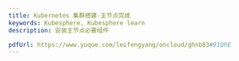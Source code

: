 ```yaml
---
title: Kubernetes 集群搭建-主节点完成
keywords: Kubesphere, Kubesphere learn
description: 安装主节点必要组件

pdfUrl: https://www.yuque.com/leifengyang/oncloud/ghnb83#91QhE
---
```

